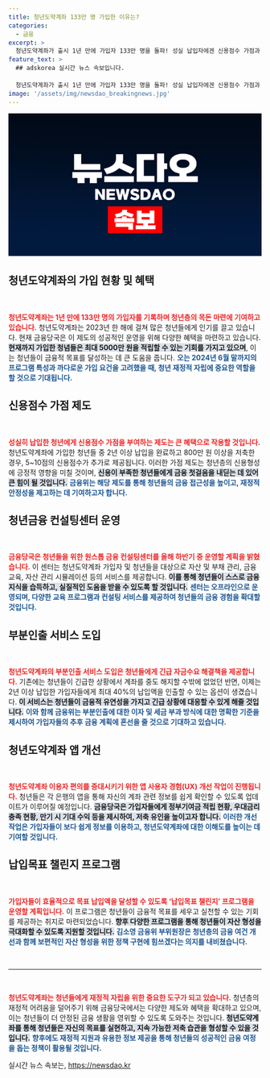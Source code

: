 ```yaml
---
title: 청년도약계좌 133만 명 가입한 이유는?
categories:
  - 금융
excerpt: >
  청년도약계좌가 출시 1년 만에 가입자 133만 명을 돌파! 성실 납입자에겐 신용점수 가점과 부분인출 서비스가 제공됩니다. 이제 청년들도 더 쉽고 효과적으로 금융 자산을 늘릴 수 있는 기회가 열립니다!
feature_text: >
  ## adskorea 실시간 뉴스 속보입니다.

  청년도약계좌가 출시 1년 만에 가입자 133만 명을 돌파! 성실 납입자에겐 신용점수 가점과 부분인출 서비스가 제공됩니다. 이제 청년들도 더 쉽고 효과적으로 금융 자산을 늘릴 수 있는 기회가 열립니다!
image: '/assets/img/newsdao_breakingnews.jpg'
---
```


<p><img src="/assets/img/newsdao_breakingnews.jpg" alt="adskorea 속보" /></p>

<h2 data-ke-size="size26">청년도약계좌의 가입 현황 및 혜택</h2>

<p data-ke-size="size16">&nbsp;</p>

<p><b><span style="color: #ee2323;">청년도약계좌는 1년 만에 133만 명의 가입자를 기록하며 청년층의 목돈 마련에 기여하고 있습니다.</span></b> 청년도약계좌는 2023년 한 해에 걸쳐 많은 청년들에게 인기를 끌고 있습니다. 현재 금융당국은 이 제도의 성공적인 운영을 위해 다양한 혜택을 마련하고 있습니다. <b><span style="background-color: #21538527;">현재까지 가입한 청념들은 최대 5000만 원을 적립할 수 있는 기회를 가지고 있으며</span></b>, 이는 청년들이 금융적 목표를 달성하는 데 큰 도움을 줍니다. <b><span style="color: #1a5490;">오는 2024년 6월 말까지의 프로그램 특성과 까다로운 가입 요건을 고려했을 때, 청년 재정적 자립에 중요한 역할을 할 것으로 기대됩니다.</span></b> </p>

<h2 data-ke-size="size26">신용점수 가점 제도</h2>

<p data-ke-size="size16">&nbsp;</p>

<p><b><span style="color: #ee2323;">성실히 납입한 청년에게 신용점수 가점을 부여하는 제도는 큰 혜택으로 작용할 것입니다.</span></b> 청년도약계좌에 가입한 청년들 중 2년 이상 납입을 완료하고 800만 원 이상을 저축한 경우, 5~10점의 신용점수가 추가로 제공됩니다. 이러한 가점 제도는 청년층의 신용형성에 긍정적 영향을 미칠 것이며, <b><span style="background-color: #21538527;">신용이 부족한 청년들에게 금융 첫걸음을 내딛는 데 있어 큰 힘이 될 것입니다.</span></b> <b><span style="color: #1a5490;">금융위는 해당 제도를 통해 청년들의 금융 접근성을 높이고, 재정적 안정성을 제고하는 데 기여하고자 합니다.</span></b></p>

<h2 data-ke-size="size26">청년금융 컨설팅센터 운영</h2>

<p data-ke-size="size16">&nbsp;</p>

<p><b><span style="color: #ee2323;">금융당국은 청년들을 위한 원스톱 금융 컨설팅센터를 올해 하반기 중 운영할 계획을 밝혔습니다.</span></b> 이 센터는 청년도약계좌 가입자 및 청년들을 대상으로 자산 및 부채 관리, 금융 교육, 자산 관리 시뮬레이션 등의 서비스를 제공합니다. <b><span style="background-color: #21538527;">이를 통해 청년들이 스스로 금융 지식을 습득하고, 실질적인 도움을 받을 수 있도록 할 것입니다.</span></b> <b><span style="color: #1a5490;">센터는 오프라인으로 운영되며, 다양한 교육 프로그램과 컨설팅 서비스를 제공하여 청년들의 금융 경험을 확대할 것입니다.</span></b></p>

<h2 data-ke-size="size26">부분인출 서비스 도입</h2>

<p data-ke-size="size16">&nbsp;</p>

<p><b><span style="color: #ee2323;">청년도약계좌의 부분인출 서비스 도입은 청년들에게 긴급 자금수요 해결책을 제공합니다.</span></b> 기존에는 청년들이 긴급한 상황에서 계좌를 중도 해지할 수밖에 없었던 반면, 이제는 2년 이상 납입한 가입자들에게 최대 40%의 납입액을 인출할 수 있는 옵션이 생겼습니다. <b><span style="background-color: #21538527;">이 서비스는 청년들이 금융적 유연성을 가지고 긴급 상황에 대응할 수 있게 해줄 것입니다.</span></b> <b><span style="color: #1a5490;">이와 함께 금융위는 부분인출에 대한 이자 및 세금 부과 방식에 대한 명확한 기준을 제시하여 가입자들의 추후 금융 계획에 혼선을 줄 것으로 기대하고 있습니다.</span></b></p>

<h2 data-ke-size="size26">청년도약계좌 앱 개선</h2>

<p data-ke-size="size16">&nbsp;</p>

<p><b><span style="color: #ee2323;">청년도약계좌 이용자 편의를 증대시키기 위한 앱 사용자 경험(UX) 개선 작업이 진행됩니다.</span></b> 청년들은 각 은행의 앱을 통해 자신의 계좌 관련 정보를 쉽게 확인할 수 있도록 업데이트가 이루어질 예정입니다. <b><span style="background-color: #21538527;">금융당국은 가입자들에게 정부기여금 적립 현황, 우대금리 충족 현황, 만기 시 기대 수익 등을 제시하여, 저축 유인을 높이고자 합니다.</span></b> <b><span style="color: #1a5490;">이러한 개선 작업은 가입자들이 보다 쉽게 정보를 이용하고, 청년도약계좌에 대한 이해도를 높이는 데 기여할 것입니다.</span></b></p>

<h2 data-ke-size="size26">납입목표 챌린지 프로그램</h2>

<p data-ke-size="size16">&nbsp;</p>

<p><b><span style="color: #ee2323;">가입자들이 효율적으로 목표 납입액을 달성할 수 있도록 ‘납입목표 챌린지’ 프로그램을 운영할 계획입니다.</span></b> 이 프로그램은 청년들이 금융적 목표를 세우고 실천할 수 있는 기회를 제공하는 취지로 마련되었습니다. <b><span style="background-color: #21538527;">향후 다양한 프로그램을 통해 청년들이 자산 형성을 극대화할 수 있도록 지원할 것입니다.</span></b> <b><span style="color: #1a5490;">김소영 금융위 부위원장은 청년층의 금융 여건 개선과 함께 보편적인 자산 형성을 위한 정책 구현에 힘쓰겠다는 의지를 내비쳤습니다.</span></b></p>

<p data-ke-size="size16">&nbsp;</p>

<hr/>

<p data-ke-size="size16">&nbsp;</p>

<p><b><span style="color: #ee2323;">청년도약계좌는 청년들에게 재정적 자립을 위한 중요한 도구가 되고 있습니다.</span></b> 청년층의 재정적 어려움을 덜어주기 위해 금융당국에서는 다양한 제도와 혜택을 확대하고 있으며, 이는 청년들이 더 안정된 금융 생활을 영위할 수 있도록 도와주는 것입니다. <b><span style="background-color: #21538527;">청년도약계좌를 통해 청년들은 자신의 목표를 실현하고, 지속 가능한 저축 습관을 형성할 수 있을 것입니다.</span></b> <b><span style="color: #1a5490;">향후에도 재정적 지원과 유용한 정보 제공을 통해 청년들의 성공적인 금융 여정을 돕는 정책이 활용될 것입니다.</span></b></p>
실시간 뉴스 속보는, <a href="https://newsdao.kr" rel="dofollow">https://newsdao.kr</a>



